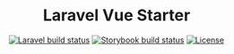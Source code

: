 <h1 align="center">Laravel Vue Starter</h1>

<p align="center">
<a href="https://github.com/Dobefu/laravel-vue-starter/actions/workflows/laravel.yml"><img src="https://github.com/Dobefu/laravel-vue-starter/actions/workflows/laravel.yml/badge.svg" alt="Laravel build status"></a>
<a href="https://github.com/Dobefu/laravel-vue-starter/actions/workflows/storybook.yml"><img src="https://github.com/Dobefu/laravel-vue-starter/actions/workflows/storybook.yml/badge.svg" alt="Storybook build status"></a>
<a href="https://github.com/Dobefu/laravel-vue-starter/blob/main/LICENSE"><img src="https://img.shields.io/github/license/Dobefu/laravel-vue-starter" alt="License"></a>
</p>
